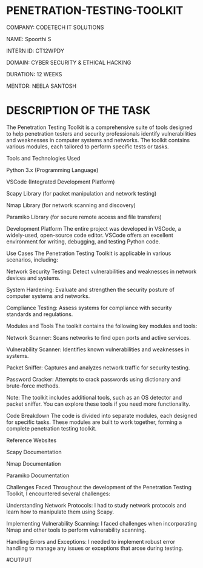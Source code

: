 # PENETRATION-TESTING-TOOLKIT

COMPANY: CODETECH IT SOLUTIONS

NAME: Spoorthi S 

INTERN ID: CT12WPDY

DOMAIN: CYBER SECURITY & ETHICAL HACKING

DURATION: 12 WEEKS

MENTOR: NEELA SANTOSH

# DESCRIPTION OF THE TASK

The Penetration Testing Toolkit is a comprehensive suite of tools designed to help penetration testers and security professionals identify vulnerabilities and weaknesses in computer systems and networks. The toolkit contains various modules, each tailored to perform specific tests or tasks.

Tools and Technologies Used

Python 3.x (Programming Language)

VSCode (Integrated Development Platform)

Scapy Library (for packet manipulation and network testing)

Nmap Library (for network scanning and discovery)

Paramiko Library (for secure remote access and file transfers)

Development Platform
The entire project was developed in VSCode, a widely-used, open-source code editor. VSCode offers an excellent environment for writing, debugging, and testing Python code.

Use Cases
The Penetration Testing Toolkit is applicable in various scenarios, including:

Network Security Testing: Detect vulnerabilities and weaknesses in network devices and systems.

System Hardening: Evaluate and strengthen the security posture of computer systems and networks.

Compliance Testing: Assess systems for compliance with security standards and regulations.

Modules and Tools
The toolkit contains the following key modules and tools:

Network Scanner: Scans networks to find open ports and active services.

Vulnerability Scanner: Identifies known vulnerabilities and weaknesses in systems.

Packet Sniffer: Captures and analyzes network traffic for security testing.

Password Cracker: Attempts to crack passwords using dictionary and brute-force methods.

Note: The toolkit includes additional tools, such as an OS detector and packet sniffer. You can explore these tools if you need more functionality.

Code Breakdown
The code is divided into separate modules, each designed for specific tasks. These modules are built to work together, forming a complete penetration testing toolkit.

Reference Websites

Scapy Documentation

Nmap Documentation

Paramiko Documentation

Challenges Faced
Throughout the development of the Penetration Testing Toolkit, I encountered several challenges:

Understanding Network Protocols: I had to study network protocols and learn how to manipulate them using Scapy.

Implementing Vulnerability Scanning: I faced challenges when incorporating Nmap and other tools to perform vulnerability scanning.

Handling Errors and Exceptions: I needed to implement robust error handling to manage any issues or exceptions that arose during testing.

#OUTPUT

